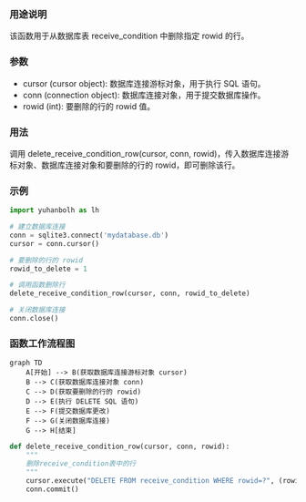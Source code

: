 ### 用途说明

该函数用于从数据库表 receive_condition 中删除指定 rowid 的行。

### 参数

* cursor (cursor object): 数据库连接游标对象，用于执行 SQL 语句。
* conn (connection object): 数据库连接对象，用于提交数据库操作。
* rowid (int): 要删除的行的 rowid 值。
### 用法

调用 delete_receive_condition_row(cursor, conn, rowid)，传入数据库连接游标对象、数据库连接对象和要删除的行的 rowid，即可删除该行。

### 示例

```python
import yuhanbolh as lh

# 建立数据库连接
conn = sqlite3.connect('mydatabase.db')
cursor = conn.cursor()

# 要删除的行的 rowid
rowid_to_delete = 1

# 调用函数删除行
delete_receive_condition_row(cursor, conn, rowid_to_delete)

# 关闭数据库连接
conn.close()
```

### 函数工作流程图

```mermaid
graph TD
    A[开始] --> B(获取数据库连接游标对象 cursor)
    B --> C(获取数据库连接对象 conn)
    C --> D(获取要删除的行的 rowid)
    D --> E(执行 DELETE SQL 语句)
    E --> F(提交数据库更改)
    F --> G(关闭数据库连接)
    G --> H[结束]
```

```python
def delete_receive_condition_row(cursor, conn, rowid):
    """
    删除receive_condition表中的行
    """
    cursor.execute("DELETE FROM receive_condition WHERE rowid=?", (rowid,))
    conn.commit()
```

